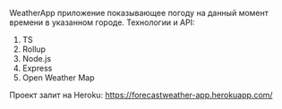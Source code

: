 WeatherApp приложение показывающее погоду на данный момент времени в указанном городе.
Технологии и API:
1. TS
2. Rollup
3. Node.js
4. Express
5. Open Weather Map

Проект залит на Heroku: https://forecastweather-app.herokuapp.com/
